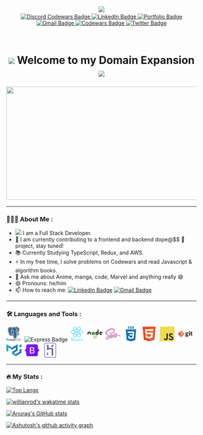<div id="header" align="center">
  <img src="https://media.giphy.com/media/Ll22OhMLAlVDb8UQWe/giphy.gif" width="100"/>
  <div id="badges">
    <a href="https://discordapp.com/users/hectorTheDeveloper#1925">
      <img src="https://img.shields.io/badge/Discord-black?style=for-the-badge&logo=Codewars&logoColor=5865F2" alt="Discord
Codewars Badge"/>
    </a>
    <a href="https://www.linkedin.com/in/hectorilarraza/">
      <img src="https://img.shields.io/badge/LinkedIn-blue?style=for-the-badge&logo=linkedin&logoColor=white" alt="LinkedIn Badge"/>
    </a>
    <a href="https://hectorilarraza.github.io/hector-portfolio/">
      <img src="https://img.shields.io/badge/%20-Portfolio-black?style=for-the-badge&logo=react&logoColor=61DAFB" alt="Portfolio Badge"/>
    </a>
    <a href="hectorilarraza1414@gmail.com">
      <img src="https://img.shields.io/badge/Gmail-red?style=for-the-badge&logo=gmail&logoColor=white" alt="Gmail Badge"/>
    </a>
    <a href="https://www.codewars.com/users/DioVoid28">
      <img src="https://img.shields.io/badge/Codewars-black?style=for-the-badge&logo=Codewars&logoColor=red" alt="Codewars Badge"/>
    </a>
    <a href="https://twitter.com/CushyJS?t=ZK8nrtZY4QD6tFPiivnlNg&s=09">
      <img src="https://img.shields.io/badge/Twitter-1DA1F2?style=for-the-badge&logo=twitter&logoColor=white" alt="Twitter Badge"/>
    </a>
  </div>
  <br />
  <img src="https://komarev.com/ghpvc/?username=HectorIlarraza&style=flat-square&color=blue" alt=""/>
  <h1>
    <img src="https://media.giphy.com/media/BIcYHVjw706ZrJi8lJ/giphy.gif" width="30px"/>
    Welcome to my Domain Expansion
    <img src="https://media.giphy.com/media/BIcYHVjw706ZrJi8lJ/giphy.gif" width="30px"/>
  </h1>
  <div align="center">
    <img src="https://media.giphy.com/media/13HgwGsXF0aiGY/giphy.gif" width="600" height="300"/>
  </div>
</div>

---

### 👨🏾‍💻 About Me :

- <img src="https://media.giphy.com/media/WUlplcMpOCEmTGBtBW/giphy.gif" width="30"> I am a Full Stack Developer.   
- :telescope: I am currently contributing to a frontend and backend dope@$$ 🦄 project, stay tuned!
- 📚 Currently Studying TypeScript, Redux, and AWS.
- :zap: In my free time, I solve problems on Codewars and read Javascript & algorithm books.
- 💬 Ask me about Anime, manga, code, Marvel and anything really 😅
- 😄 Pronouns: he/him
- :mailbox: How to reach me: [![Linkedin Badge](https://img.shields.io/badge/-Hector-blue?style=flat&logo=Linkedin&logoColor=white)](https://www.linkedin.com/in/hectorilarraza/) [![Gmail Badge](https://img.shields.io/badge/-Hector-red?style=flat&logo=Gmail&logoColor=white)](hectorilarraza1414@gmail.com)

---

### :hammer_and_wrench: Languages and Tools :
<div>
  <img src="https://github.com/devicons/devicon/blob/master/icons/postgresql/postgresql-original-wordmark.svg" title="PostgreSQL"  alt="PostgreSQL" width="40" height="40"/>&nbsp;
  <img src="https://img.shields.io/badge/JS-black?style=for-the-badge&logo=express&logoColor=green" title="Express" alt="Express Badge" height="40"/>
  <img src="https://github.com/devicons/devicon/blob/master/icons/react/react-original-wordmark.svg" title="React" alt="React" width="40" height="40"/>&nbsp;
  <img src="https://github.com/devicons/devicon/blob/master/icons/nodejs/nodejs-original-wordmark.svg" title="NodeJS" alt="NodeJS" width="40" height="40"/>&nbsp;
  <img src="https://github.com/devicons/devicon/blob/master/icons/sass/sass-original.svg"  title="SASS" alt="SASS" width="40" height="40"/>&nbsp;
  <img src="https://github.com/devicons/devicon/blob/master/icons/css3/css3-plain-wordmark.svg"  title="CSS3" alt="CSS" width="40" height="40"/>&nbsp;
  <img src="https://github.com/devicons/devicon/blob/master/icons/html5/html5-original.svg" title="HTML5" alt="HTML" width="40" height="40"/>&nbsp;
  <img src="https://github.com/devicons/devicon/blob/master/icons/javascript/javascript-original.svg" title="JavaScript" alt="JavaScript" width="40" height="40"/>&nbsp;
  <img src="https://github.com/devicons/devicon/blob/master/icons/git/git-original-wordmark.svg" title="Git" **alt="Git" width="40" height="40"/>
  <img src="https://github.com/devicons/devicon/blob/master/icons/materialui/materialui-original.svg" title="Material UI" alt="Material UI" width="40" height="40"/>&nbsp;
  <img src="https://github.com/devicons/devicon/blob/master/icons/bootstrap/bootstrap-original.svg" title="Bootstrap" alt="Bootstrap" width="40" height="40"/>&nbsp;
  <img src="https://github.com/devicons/devicon/blob/master/icons/heroku/heroku-original.svg" title="Heroku" alt="Heroku" width="40" height="40"/>&nbsp;
</div>

---

### :fire: My Stats :

[![Top Langs](https://github-readme-stats.vercel.app/api/top-langs/?username=HectorIlarraza&show_icons=true&theme=radical&layout=compact)](https://github.com/HectorIlarraza/github-readme-stats)

[![willianrod's wakatime stats](https://github-readme-stats.vercel.app/api/wakatime?username=HectorIlarraza&theme=tokyonight)](https://github.com/HectorIlarraza/github-readme-stats)

[![Anurag's GitHub stats](https://github-readme-stats.vercel.app/api?username=HectorIlarraza&show_icons=true&theme=midnight-purple)](https://github.com/HectorIlarraza/github-readme-stats)

[![Ashutosh's github activity graph](https://activity-graph.herokuapp.com/graph?username=HectorIlarraza&theme=nightowl)](https://github.com/ashutosh00710/github-readme-activity-graph)

<!--
**HectorIlarraza/HectorIlarraza** is a ✨ _special_ ✨ repository because its `README.md` (this file) appears on your GitHub profile.

Here are some ideas to get you started:

- 🔭 I’m currently working on ...
- 🌱 I’m currently learning ...
- 👯 I’m looking to collaborate on ...
- 🤔 I’m looking for help with ...
- 💬 Ask me about ...
- 📫 How to reach me: ...
- 😄 Pronouns: ...
- ⚡ Fun fact: ...
-->
